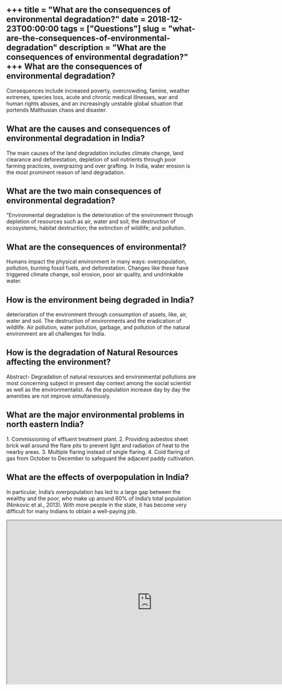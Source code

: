 +++
title = "What are the consequences of environmental degradation?"
date = 2018-12-23T00:00:00
tags = ["Questions"]
slug = "what-are-the-consequences-of-environmental-degradation"
description = "What are the consequences of environmental degradation?"
+++
What are the consequences of environmental degradation?
-------------------------------------------------------

Consequences include increased poverty, overcrowding, famine, weather extremes, species loss, acute and chronic medical illnesses, war and human rights abuses, and an increasingly unstable global situation that portends Malthusian chaos and disaster.

What are the causes and consequences of environmental degradation in India?
---------------------------------------------------------------------------

The main causes of the land degradation includes climate change, land clearance and deforestation, depletion of soil nutrients through poor farming practices, overgrazing and over grafting. In India, water erosion is the most prominent reason of land degradation.

What are the two main consequences of environmental degradation?
----------------------------------------------------------------

“Environmental degradation is the deterioration of the environment through depletion of resources such as air, water and soil; the destruction of ecosystems; habitat destruction; the extinction of wildlife; and pollution.

What are the consequences of environmental?
-------------------------------------------

Humans impact the physical environment in many ways: overpopulation, pollution, burning fossil fuels, and deforestation. Changes like these have triggered climate change, soil erosion, poor air quality, and undrinkable water.

How is the environment being degraded in India?
-----------------------------------------------

deterioration of the environment through consumption of assets, like, air, water and soil. The destruction of environments and the eradication of wildlife. Air pollution, water pollution, garbage, and pollution of the natural environment are all challenges for India.

How is the degradation of Natural Resources affecting the environment?
----------------------------------------------------------------------

Abstract- Degradation of natural resources and environmental pollutions are most concerning subject in present day context among the social scientist as well as the environmentalist. As the population increase day by day the amenities are not improve simultaneously.

What are the major environmental problems in north eastern India?
-----------------------------------------------------------------

1\. Commissioning of effluent treatment plant. 2. Providing asbestos sheet brick wall around the flare pits to prevent light and radiation of heat to the nearby areas. 3. Multiple flaring instead of single flaring. 4. Cold flaring of gas from October to December to safeguard the adjacent paddy cultivation.

What are the effects of overpopulation in India?
------------------------------------------------

In particular, India’s overpopulation has led to a large gap between the wealthy and the poor, who make up around 60% of India’s total population (Ninkovic et al., 2013). With more people in the state, it has become very difficult for many Indians to obtain a well-paying job.

<iframe allow="accelerometer; autoplay; clipboard-write; encrypted-media; gyroscope; picture-in-picture" allowfullscreen="" class="__youtube_prefs__  epyt-is-override  no-lazyload" data-no-lazy="1" data-origheight="433" data-origwidth="770" data-skipgform_ajax_framebjll="" height="433" id="_ytid_31784" loading="lazy" src="https://www.youtube.com/embed/YPp09ngcKJU?enablejsapi=1&autoplay=0&cc_load_policy=0&cc_lang_pref=&iv_load_policy=1&loop=0&modestbranding=0&rel=1&fs=1&playsinline=0&autohide=2&theme=dark&color=red&controls=1&" title="YouTube player" width="770"></iframe>